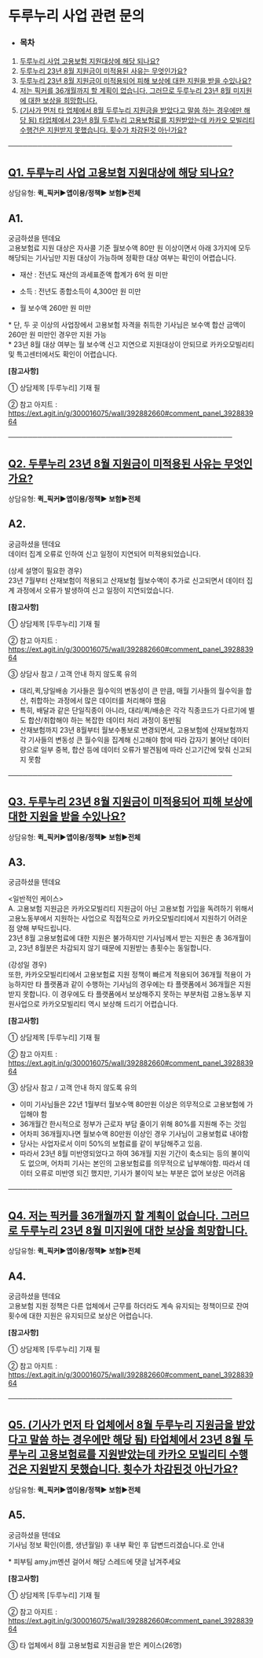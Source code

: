 # 두루누리 사업 관련 문의

* ### **목차**

1. [두루누리 사업 고용보험 지원대상에 해당 되나요?](#01HRXDX3YD1HHDJMZM9BGB0JQJ)
2. [두루누리 23년 8월 지원금이 미적용된 사유는 무엇인가요?](#01HRXEC2P1VF6ACVD160VEM5CC)
3. [두루누리 23년 8월 지원금이 미적용되어 피해 보상에 대한 지원을 받을 수있나요?](#01HS7S6HTYGTD47BFNA55PFFTQ)
4. [저는 픽커를 36개월까지 할 계획이 없습니다. 그러므로 두루누리 23년 8월 미지원에 대한 보상을 희망합니다.](#01HS7S9MGH8FQBETBQ7907AFCQ)
5. [(기사가 먼저 타 업체에서 8월 두루누리 지원금을 받았다고 말씀 하는 경우에만 해당 됨) 타업체에서 23년 8월 두루누리 고용보험료를 지원받았는데 카카오 모빌리티 수행건은 지원받지 못했습니다. 횟수가 차감된것 아닌가요?](#01HS7SC5YPM6RS16XQER9V6T1W)

──────────────────────────────────────────────

[**Q1. 두루누리 사업 고용보험 지원대상에 해당 되나요?**](#h_01JB13FZNRS5VXFWYWE9637KGN)
-------------------------------------------------------------------

상담유형: **퀵\_픽커▶앱이용/정책▶ 보험▶전체**

**A1.**
-------

궁금하셨을 텐데요  
고용보험료 지원 대상은 자사콜 기준 월보수액 80만 원 이상이면서 아래 3가지에 모두 해당되는 기사님만 지원 대상이 가능하며 정확한 대상 여부는 확인이 어렵습니다.  
- 재산 : 전년도 재산의 과세표준액 합계가 6억 원 미만

- 소득 : 전년도 종합소득이 4,300만 원 미만  
- 월 보수액 260만 원 미만

\* 단, 두 곳 이상의 사업장에서 고용보험 자격을 취득한 기사님은 보수액 합산 금액이 260만 원 미만인 경우만 지원 가능  
\* 23년 8월 대상 여부는 월 보수액 신고 지연으로 지원대상이 안되므로 카카오모빌리티 및 특고센터에서도 확인이 어렵습니다.

**[참고사항]**

① 상담제목 [두루누리] 기재 필

② 참고 아지트 : <https://ext.agit.in/g/300016075/wall/392882660#comment_panel_392883964>

──────────────────────────────────────────────

[**Q2. 두루누리 23년 8월 지원금이 미적용된 사유는 무엇인가요?**](#h_01JB13FZNRS5VXFWYWE9637KGN)
-------------------------------------------------------------------------

상담유형: **퀵\_픽커▶앱이용/정책▶ 보험▶전체**

**A2.**
-------

궁금하셨을 텐데요  
데이터 집계 오류로 인하여 신고 일정이 지연되어 미적용되었습니다.

(상세 설명이 필요한 경우)  
23년 7월부터 산재보험이 적용되고 산재보험 월보수액이 추가로 신고되면서 데이터 집계 과정에서 오류가 발생하여 신고 일정이 지연되었습니다.

**[참고사항]**

① 상담제목 [두루누리] 기재 필

② 참고 아지트 : <https://ext.agit.in/g/300016075/wall/392882660#comment_panel_392883964>

③ 상담사 참고 / 고객 안내 하지 않도록 유의

* 대리,퀵,당일배송 기사들은 월수익의 변동성이 큰 만큼, 매월 기사들의 월수익을 합산, 취합하는 과정에서 많은 데이터를 처리해야 했음
* 특히, 배달과 같은 단일직종이 아니라, 대리/퀵/배송은 각각 직종코드가 다르기에 별도 합산/취합해야 하는 복잡한 데이터 처리 과정이 동반됨
* 산재보험까지 23년 8월부터 월보수통보로 변경되면서, 고용보험에 산재보험까지 각 기사들의 변동성 큰 월수익을 집계해 신고해야 함에 따라 갑자기 불어난 데이터량으로 일부 중복, 합산 등에 데이터 오류가 발견됨에 따라 신고기간에 맞춰 신고되지 못함

──────────────────────────────────────────────

[**Q3. 두루누리 23년 8월 지원금이 미적용되어 피해 보상에 대한 지원을 받을 수있나요?**](#h_01JB13FZNRS5VXFWYWE9637KGN)
--------------------------------------------------------------------------------------

상담유형: **퀵\_픽커▶앱이용/정책▶ 보험▶전체**

**A3.**
-------

궁금하셨을 텐데요

<일반적인 케이스>  
A. 고용보험 지원금은 카카오모빌리티 지원금이 아닌 고용보험 가입을 독려하기 위해서 고용노동부에서 지원하는 사업으로 직접적으로 카카오모빌리티에서 지원하기 어려운 점 양해 부탁드립니다.   
23년 8월 고용보험료에 대한 지원은 불가하지만 기사님께서 받는 지원은 총 36개월이고, 23년 8월분은 차감되지 않기 때문에 지원받는 총횟수는 동일합니다.

(강성일 경우)  
또한, 카카오모빌리티에서 고용보험료 지원 정책이 빠르게 적용되어 36개월 적용이 가능하지만 타 플랫폼과 같이 수행하는 기사님의 경우에는 타 플랫폼에서 36개월은 지원받지 못합니다. 이 경우에도 타 플랫폼에서 보상해주지 못하는 부분처럼 고용노동부 지원사업으로 카카오모빌리티 역시 보상해 드리기 어렵습니다.

**[참고사항]**

① 상담제목 [두루누리] 기재 필

② 참고 아지트 : <https://ext.agit.in/g/300016075/wall/392882660#comment_panel_392883964>

③ 상담사 참고 / 고객 안내 하지 않도록 유의

* 이미 기사님들은 22년 1월부터 월보수액 80만원 이상은 의무적으로 고용보험에 가입해야 함
* 36개월간 한시적으로 정부가 근로자 부담 줄이기 위해 80%를 지원해 주는 것임
* 어차피 36개월지나면 월보수액 80만원 이상인 경우 기사님이 고용보험료 내야함
* 당사는 사업자로서 이미 50%의 보험료를 같이 부담해주고 있음.
* 따라서 23년 8월 미반영되었다고 하여 36개월 지원 기간이 축소되는 등의 불이익도 없으며, 어차피 기사는 본인의 고용보험료를 의무적으로 납부해야함. 따라서 데이터 오류로 미반영 되긴 했지만, 기사가 불이익 보는 부분은 없어 보상은 어려움

──────────────────────────────────────────────

**[Q4. 저는 픽커를 36개월까지 할 계획이 없습니다. 그러므로 두루누리 23년 8월 미지원에 대한 보상을 희망합니다.](#h_01JB13FZNRS5VXFWYWE9637KGN)**
------------------------------------------------------------------------------------------------------

상담유형: **퀵\_픽커▶앱이용/정책▶ 보험▶전체**

**A4.**
-------

궁금하셨을 텐데요  
고용보험 지원 정책은 다른 업체에서 근무를 하더라도 계속 유지되는 정책이므로 잔여 횟수에 대한 지원은 유지되므로 보상은 어렵습니다.

**[참고사항]**

① 상담제목 [두루누리] 기재 필

② 참고 아지트 : <https://ext.agit.in/g/300016075/wall/392882660#comment_panel_392883964>

──────────────────────────────────────────────

[**Q5. (기사가 먼저 타 업체에서 8월 두루누리 지원금을 받았다고 말씀 하는 경우에만 해당 됨) 타업체에서 23년 8월 두루누리 고용보험료를 지원받았는데 카카오 모빌리티 수행건은 지원받지 못했습니다. 횟수가 차감된것 아닌가요?**](#h_01JB13FZNRS5VXFWYWE9637KGN)
-------------------------------------------------------------------------------------------------------------------------------------------------------------------

상담유형: **퀵\_픽커▶앱이용/정책▶ 보험▶전체**

**A5.**
-------

궁금하셨을 텐데요  
기사님 정보 확인(이름, 생년월일) 후 내부 확인 후 답변드리겠습니다.로 안내

\* 피부팀 amy.jm멘션 걸어서 해당 스레드에 댓글 남겨주세요

**[참고사항]**

① 상담제목 [두루누리] 기재 필

② 참고 아지트 : <https://ext.agit.in/g/300016075/wall/392882660#comment_panel_392883964>

③ 타 업체에서 8월 고용보험료 지원금을 받은 케이스(26명)